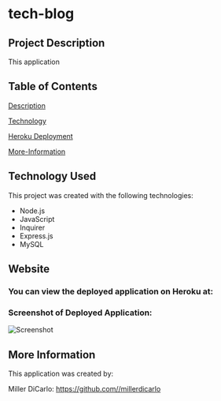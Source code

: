 # tech-blog

## Project Description
This application

## Table of Contents
[Description](#project-description)

[Technology](#technology-used)

[Heroku Deployment](#heroku)

[More-Information](#more-information)


## Technology Used
This project was created with the following technologies:

* Node.js
* JavaScript
* Inquirer
* Express.js
* MySQL


## Website
### You can view the deployed application on Heroku at: 

### Screenshot of Deployed Application:
![Screenshot]()

## More Information
This application was created by:

Miller DiCarlo: https://github.com//millerdicarlo